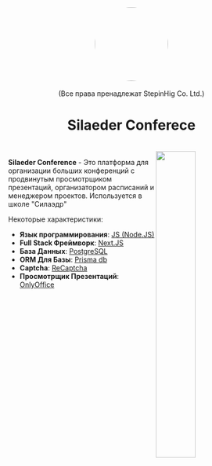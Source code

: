 

<div align="center">
  <img id="logo" src="https://github.com/stepinhig/sconf/assets/119779337/374c24f6-3a3d-43fd-ab70-14a2fe0f1b8e" width="150" style="border-radius: 50%;">
  <br><br>
  (Все права пренадлежат StepinHig Co. Ltd.)
  <h1>Silaeder Conferece</h1></div>

<br>
<img src="https://github.com/stepinhig/sconf/assets/119779337/a82df02c-3495-4389-af65-fd921f34f94d" align="right" width="40%"/>

<strong>Silaeder Conference</strong> - Это платформа для организации больших конференций с продвинутым просмотрщиком презентаций, организатором расписаний и менеджером проектов. Используется в школе "Силаэдр"

Некоторые характеристики: 
 - **Язык программирования**: [JS (Node.JS)](https://nodejs.org)
 - **Full Stack Фреймворк**: [Next.JS](https://nextjs.org)
 - **База Данных**: [PostgreSQL](https://postgresql.org)
 - **ORM Для Базы**: [Prisma db](https://prisma.io)
 - **Captcha**: [ReCaptcha](https://www.google.com/recaptcha/about/)
 - **Просмотрщик Презентаций**: [OnlyOffice](https://www.onlyoffice.com/ru/)
 


